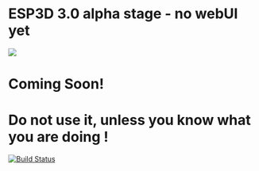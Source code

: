 # ESP3D 3.0 alpha stage - no webUI yet
<img src="https://github.com/luc-github/ESP3D/blob/3.0/images/Screen/logo2.png">
<H1>Coming Soon!</H1>
<H1>Do not use it, unless you know what you are doing !</H1>

[![Build Status](https://travis-ci.org/luc-github/ESP3D.svg?branch=3.0)](https://travis-ci.org/luc-github/ESP3D) 
